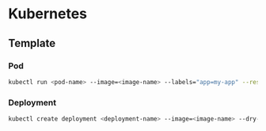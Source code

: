 # Kubernetes

## Template
### Pod  
```sh
kubectl run <pod-name> --image=<image-name> --labels="app=my-app" --restart=Never --dry-run=client -o yaml > pod.yaml
```

### Deployment
```sh
kubectl create deployment <deployment-name> --image=<image-name> --dry-run=client -o yaml > deployment.yaml
```